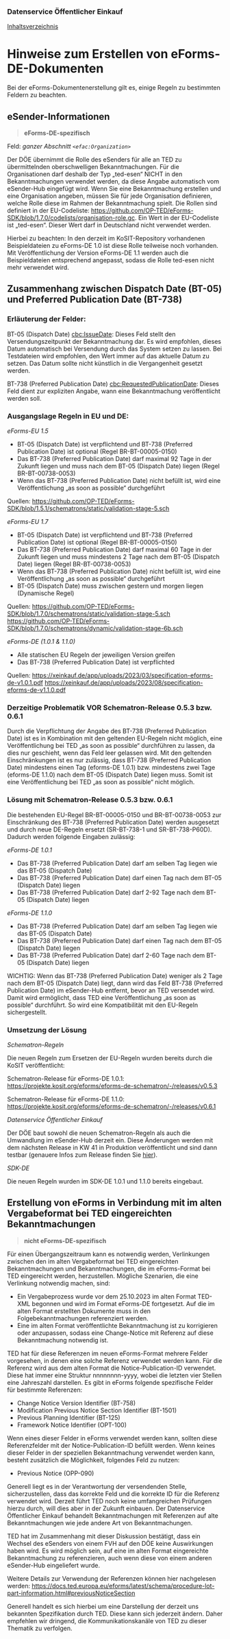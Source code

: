 ### Datenservice Öffentlicher Einkauf
[Inhaltsverzeichnis](/documentation/documentation.md)
<br>

# Hinweise zum Erstellen von eForms-DE-Dokumenten

Bei der eForms-Dokumentenerstellung gilt es, einige Regeln zu bestimmten Feldern zu beachten.

## eSender-Informationen
>**eForms-DE-spezifisch**

Feld: *ganzer Abschnitt ```<efac:Organization>```*

Der DÖE übernimmt die Rolle des eSenders für alle an TED zu übermittelnden oberschwelligen Bekanntmachungen. Für die Organisationen darf deshalb der Typ „ted-esen“ NICHT in den Bekanntmachungen verwendet werden, da diese Angabe automatisch vom eSender-Hub eingefügt wird.
Wenn Sie eine Bekanntmachung erstellen und eine Organisation angeben, müssen Sie für jede Organisation definieren, welche Rolle diese im Rahmen der Bekanntmachung spielt. Die Rollen sind definiert in der EU-Codeliste: https://github.com/OP-TED/eForms-SDK/blob/1.7.0/codelists/organisation-role.gc.
Ein Wert in der EU-Codeliste ist „ted-esen“. Dieser Wert darf in Deutschland nicht verwendet werden. 

Hierbei zu beachten: In den derzeit im KoSIT-Repository vorhandenen Beispieldateien zu eForms-DE 1.0 ist diese Rolle teilweise noch vorhanden. Mit Veröffentlichung der Version eForms-DE 1.1 werden auch die Beispieldateien entsprechend angepasst, sodass die Rolle ted-esen nicht mehr verwendet wird. 
<br>

## Zusammenhang zwischen Dispatch Date (BT-05) und Preferred Publication Date (BT-738)

### Erläuterung der Felder:

BT-05 (Dispatch Date)  <cbc:IssueDate>: Dieses Feld stellt den Versendungszeitpunkt der Bekanntmachung dar. Es wird empfohlen, dieses Datum automatisch bei Versendung durch das System setzen zu lassen. Bei Testdateien wird empfohlen, den Wert immer auf das aktuelle Datum zu setzen. Das Datum sollte nicht künstlich in die Vergangenheit gesetzt werden. 

BT-738 (Preferred Publication Date) <cbc:RequestedPublicationDate>: Dieses Feld dient zur expliziten Angabe, wann eine Bekanntmachung veröffentlicht werden soll.


### Ausgangslage Regeln in EU und DE:

_eForms-EU 1.5_

- BT-05 (Dispatch Date) ist verpflichtend und BT-738 (Preferred Publication Date) ist optional (Regel BR-BT-00005-0150)
- Das BT-738 (Preferred Publication Date) darf maximal 92 Tage in der Zukunft liegen und muss nach dem BT-05 (Dispatch Date) liegen (Regel BR-BT-00738-0053)
- Wenn das BT-738 (Preferred Publication Date) nicht befüllt ist, wird eine Veröffentlichung „as soon as possible“ durchgeführt

Quellen:
https://github.com/OP-TED/eForms-SDK/blob/1.5.1/schematrons/static/validation-stage-5.sch

_eForms-EU 1.7_

- BT-05 (Dispatch Date) ist verpflichtend und BT-738 (Preferred Publication Date) ist optional (Regel BR-BT-00005-0150)
- Das BT-738 (Preferred Publication Date) darf maximal 60 Tage in der Zukunft liegen und muss mindestens 2 Tage nach dem BT-05 (Dispatch Date) liegen (Regel BR-BT-00738-0053)
- Wenn das BT-738 (Preferred Publication Date) nicht befüllt ist, wird eine Veröffentlichung „as soon as possible“ durchgeführt
- BT-05 (Dispatch Date) muss zwischen gestern und morgen liegen (Dynamische Regel)

Quellen:
https://github.com/OP-TED/eForms-SDK/blob/1.7.0/schematrons/static/validation-stage-5.sch
https://github.com/OP-TED/eForms-SDK/blob/1.7.0/schematrons/dynamic/validation-stage-6b.sch

_eForms-DE (1.0.1 & 1.1.0)_

- Alle statischen EU Regeln der jeweiligen Version greifen
- Das BT-738 (Preferred Publication Date) ist verpflichted

Quellen: https://xeinkauf.de/app/uploads/2023/03/specification-eforms-de-v1.0.1.pdf
https://xeinkauf.de/app/uploads/2023/08/specification-eforms-de-v1.1.0.pdf

### Derzeitige Problematik VOR Schematron-Release 0.5.3 bzw. 0.6.1

Durch die Verpflichtung der Angabe des BT-738 (Preferred Publication Date) ist es in Kombination mit den geltenden EU-Regeln nicht möglich, eine Veröffentlichung bei TED „as soon as possible“ durchführen zu lassen, da dies nur geschieht, wenn das Feld leer gelassen wird. Mit den geltenden Einschränkungen ist es nur zulässig, dass BT-738 (Preferred Publication Date) mindestens einen Tag (eforms-DE 1.0.1) bzw. mindestens zwei Tage (eforms-DE 1.1.0) nach dem BT-05 (Dispatch Date) liegen muss. Somit ist eine Veröffentlichung bei TED „as soon as possible“ nicht möglich.


### Lösung mit Schematron-Release 0.5.3 bzw. 0.6.1

Die bestehenden EU-Regel BR-BT-00005-0150 und BR-BT-00738-0053 zur Einschränkung des BT-738 (Preferred Publication Date) werden ausgesetzt und durch neue DE-Regeln ersetzt (SR-BT-738-1 und SR-BT-738-P60D). Dadurch werden folgende Eingaben zulässig:

_eForms-DE 1.0.1_
- Das BT-738 (Preferred Publication Date) darf am selben Tag liegen wie das BT-05 (Dispatch Date)
- Das BT-738 (Preferred Publication Date) darf einen Tag nach dem BT-05 (Dispatch Date) liegen
- Das BT-738 (Preferred Publication Date) darf 2-92 Tage nach dem BT-05 (Dispatch Date) liegen

_eForms-DE 1.1.0_

- Das BT-738 (Preferred Publication Date) darf am selben Tag liegen wie das BT-05 (Dispatch Date)
- Das BT-738 (Preferred Publication Date) darf einen Tag nach dem BT-05 (Dispatch Date) liegen
- Das BT-738 (Preferred Publication Date) darf 2-60 Tage nach dem BT-05 (Dispatch Date) liegen

WICHTIG: Wenn das BT-738 (Preferred Publication Date) weniger als 2 Tage nach dem BT-05 (Dispatch Date) liegt, dann wird das Feld BT-738 (Preferred Publication Date) im eSender-Hub entfernt, bevor an TED versendet wird. Damit wird ermöglicht, dass TED eine Veröffentlichung „as soon as possible“ durchführt. So wird eine Kompatibilität mit den EU-Regeln sichergestellt.

### Umsetzung der Lösung

_Schematron-Regeln_

Die neuen Regeln zum Ersetzen der EU-Regeln wurden bereits durch die KoSIT veröffentlicht:

Schematron-Release für eForms-DE 1.0.1:
https://projekte.kosit.org/eforms/eforms-de-schematron/-/releases/v0.5.3

Schematron-Release für eForms-DE 1.1.0:
https://projekte.kosit.org/eforms/eforms-de-schematron/-/releases/v0.6.1


_Datenservice Öffentlicher Einkauf_

Der DÖE baut sowohl die neuen Schematron-Regeln als auch die Umwandlung im eSender-Hub derzeit ein. Diese Änderungen werden mit dem nächsten Release in KW 41 in Produktion veröffentlicht und sind dann testbar (genauere Infos zum Release finden Sie [hier](https://github.com/EFA-FHB/ozg-vermittlungsdienst-doku/blob/main/Releases.md)). 

_SDK-DE_

Die neuen Regeln wurden im SDK-DE 1.0.1 und 1.1.0 bereits eingebaut. 

## Erstellung von eForms in Verbindung mit im alten Vergabeformat bei TED eingereichten Bekanntmachungen
>**nicht eForms-DE-spezifisch**

Für einen Übergangszeitraum kann es notwendig werden, Verlinkungen zwischen den im alten Vergabeformat bei TED eingereichten Bekanntmachungen und Bekanntmachungen, die im eForms-Format bei TED eingereicht werden, herzustellen. Mögliche Szenarien, die eine Verlinkung notwendig machen, sind:
- Ein Vergabeprozess wurde vor dem 25.10.2023 im alten Format TED-XML begonnen und wird im Format eForms-DE fortgesetzt. Auf die im alten Format erstellten Dokumente muss in den Folgebekanntmachungen referenziert werden.
- Eine im alten Format veröffentlichte Bekanntmachung ist zu korrigieren oder anzupassen, sodass eine Change-Notice mit Referenz auf diese Bekanntmachung notwendig ist.

TED hat für diese Referenzen im neuen eForms-Format mehrere Felder vorgesehen, in denen eine solche Referenz verwendet werden kann. Für die Referenz wird aus dem alten Format die Notice-Publication-ID verwendet. Diese hat immer eine Struktur nnnnnnnn-yyyy, wobei die letzten vier Stellen eine Jahreszahl darstellen. Es gibt in eForms folgende spezifische Felder für bestimmte Referenzen: 

- Change Notice Version Identifier (BT-758)
- Modification Previous Notice Section Identifier (BT-1501)
- Previous Planning Identifier (BT-125)
- Framework Notice Identifier (OPT-100)

Wenn eines dieser Felder in eForms verwendet werden kann, sollten diese Referenzfelder mit der Notice-Publication-ID befüllt werden. Wenn keines dieser Felder in der speziellen Bekanntmachung verwendet werden kann, besteht zusätzlich die Möglichkeit, folgendes Feld zu nutzen:
- Previous Notice (OPP-090)

Generell liegt es in der Verantwortung der versendenden Stelle, sicherzustellen, dass das korrekte Feld und die korrekte ID für die Referenz verwendet wird. Derzeit führt TED noch keine umfangreichen Prüfungen hierzu durch, will dies aber in der Zukunft einbauen. Der Datenservice Öffentlicher Einkauf behandelt Bekanntmachungen mit Referenzen auf alte Bekanntmachungen wie jede andere Art von Bekanntmachungen. 

TED hat im Zusammenhang mit dieser Diskussion bestätigt, dass ein Wechsel des eSenders von einem FVH auf den DÖE keine Auswirkungen haben wird. Es wird möglich sein, auf eine im alten Format eingereichte Bekanntmachung zu referenzieren, auch wenn diese von einem anderen eSender-Hub eingeliefert wurde. 

Weitere Details zur Verwendung der Referenzen können hier nachgelesen werden: https://docs.ted.europa.eu/eforms/latest/schema/procedure-lot-part-information.html#previousNoticeSection

Generell handelt es sich hierbei um eine Darstellung der derzeit uns bekannten Spezifikation durch TED. Diese kann sich jederzeit ändern. Daher empfehlen wir dringend, die Kommunikationskanäle von TED zu dieser Thematik zu verfolgen. 
